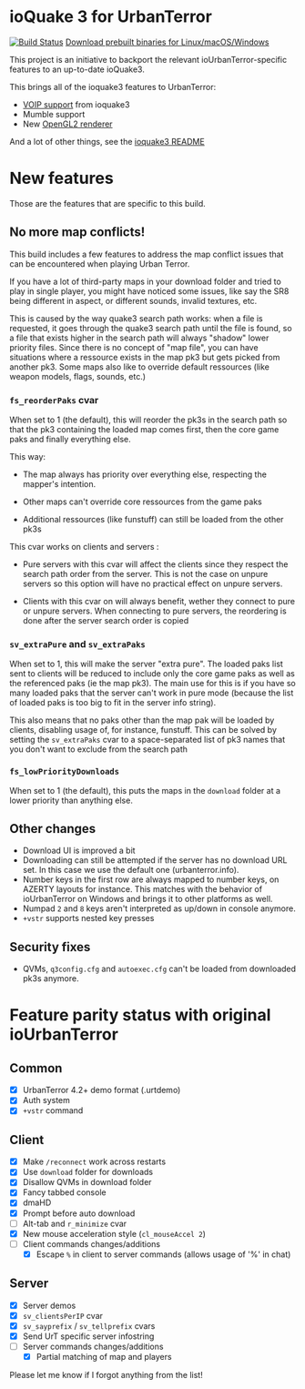 # ioQuake 3 for UrbanTerror

[![Build Status](https://travis-ci.org/mickael9/ioq3.svg?branch=urt)](https://travis-ci.org/mickael9/ioq3)
[Download prebuilt binaries for Linux/macOS/Windows](http://ioq3urt.mickael9.tk/urt/)

This project is an initiative to backport the relevant ioUrbanTerror-specific
features to an up-to-date ioQuake3.

This brings all of the ioquake3 features to UrbanTerror:
 - [VOIP support](voip-readme.txt) from ioquake3
 - Mumble support
 - New [OpenGL2 renderer](opengl2-readme.md)

And a lot of other things, see the [ioquake3 README](README.ioq3.md)

# New features

Those are the features that are specific to this build.

## No more map conflicts!
This build includes a few features to address the map conflict issues that can
be encountered when playing Urban Terror.

If you have a lot of third-party maps in your download folder and tried to play
in single player, you might have noticed some issues, like say the SR8 being
different in aspect, or different sounds, invalid textures, etc.

This is caused by the way quake3 search path works: when a file is requested,
it goes through the quake3 search path until the file is found, so a file that
exists higher in the search path will always "shadow" lower priority files.
Since there is no concept of "map file", you can have situations where a
ressource exists in the map pk3 but gets picked from another pk3. Some maps
also like to override default ressources (like weapon models, flags, sounds,
etc.)

### `fs_reorderPaks` cvar

When set to 1 (the default), this will reorder the pk3s in the search path so
that the pk3 containing the loaded map comes first, then the core game paks and
finally everything else.

This way:

 - The map always has priority over everything else, respecting the mapper's
   intention.

 - Other maps can't override core ressources from the game paks

 - Additional ressources (like funstuff) can still be loaded from the other
   pk3s

This cvar works on clients and servers :

 - Pure servers with this cvar will affect the clients since they respect the
   search path order from the server.  This is not the case on unpure servers
   so this option will have no practical effect on unpure servers.

 - Clients with this cvar on will always benefit, wether they connect to pure
   or unpure servers.  When connecting to pure servers, the reordering is done
   after the server search order is copied

### `sv_extraPure` and `sv_extraPaks`
When set to 1, this will make the server "extra pure". The loaded paks list
sent to clients will be reduced to include only the core game paks as well as
the referenced paks (ie the map pk3). The main use for this is if you
have so many loaded paks that the server can't work in pure mode (because the
list of loaded paks is too big to fit in the server info string).

This also means that no paks other than the map pak will be loaded by clients,
disabling usage of, for instance, funstuff. This can be solved by setting the
`sv_extraPaks` cvar to a space-separated list of pk3 names that you don't want
to exclude from the search path

### `fs_lowPriorityDownloads`
When set to 1 (the default), this puts the maps in the `download` folder at a
lower priority than anything else.

## Other changes
 - Download UI is improved a bit
 - Downloading can still be attempted if the server has no download URL set.
   In this case we use the default one (urbanterror.info).
 - Number keys in the first row are always mapped to number keys, on AZERTY
   layouts for instance. This matches with the behavior of ioUrbanTerror on
   Windows and brings it to other platforms as well.
 - Numpad `2` and `8` keys aren't interpreted as up/down in console anymore.
 - `+vstr` supports nested key presses

## Security fixes
 - QVMs, `q3config.cfg` and `autoexec.cfg` can't be loaded from downloaded pk3s
   anymore.

# Feature parity status with original ioUrbanTerror

## Common
- [x] UrbanTerror 4.2+ demo format (.urtdemo)
- [x] Auth system
- [x] `+vstr` command

## Client
- [x] Make `/reconnect` work across restarts
- [x] Use `download` folder for downloads
- [x] Disallow QVMs in download folder
- [x] Fancy tabbed console
- [x] dmaHD
- [x] Prompt before auto download
- [ ] Alt-tab and `r_minimize` cvar
- [x] New mouse acceleration style (`cl_mouseAccel 2`)
- [ ] Client commands changes/additions
   - [x] Escape `%` in client to server commands (allows usage of '%' in chat)

## Server
- [x] Server demos
- [x] `sv_clientsPerIP` cvar
- [x] `sv_sayprefix` / `sv_tellprefix` cvars
- [x] Send UrT specific server infostring
- [ ] Server commands changes/additions
   - [x] Partial matching of map and players

Please let me know if I forgot anything from the list!
